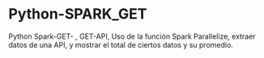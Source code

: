 # Python-SPARK_GET
Python Spark-GET- , GET-API, Uso de la función Spark Parallelize, extraer datos de una API, y mostrar el total de ciertos datos y su promedio.
